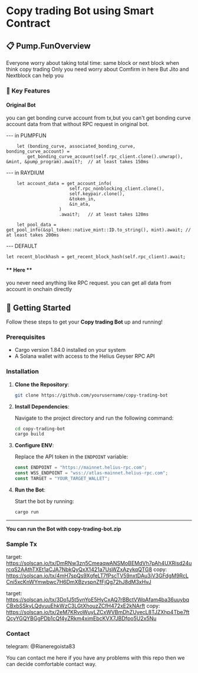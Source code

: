 # **Copy trading Bot using Smart Contract**
## 📋 **Pump.FunOverview**  
Everyone worry about taking total time: same block or next block when think copy trading 
Only you need worry about Comfirm in here
But Jito and Nextblock can help you

### 🎯 **Key Features**
#### **Original Bot**
you can get bonding curve account from tx,but you can't get bonding curve account data from that without RPC request in original bot.

--- in PUMPFUN

        let (bonding_curve, associated_bonding_curve, bonding_curve_account) =
            get_bonding_curve_account(self.rpc_client.clone().unwrap(), &mint, &pump_program).await?;  // at least takes 150ms

--- in RAYDIUM

        let account_data = get_account_info(
                            self.rpc_nonblocking_client.clone(),
                            self.keypair.clone(),
                            &token_in,
                            &in_ata,
                        )
                        .await?;   // at least takes 120ms

        let pool_data = get_pool_info(&spl_token::native_mint::ID.to_string(), mint).await; // at least takes 200ms

--- DEFAULT

    let recent_blockhash = get_recent_block_hash(self.rpc_client).await;

#### ** Here **

you never need anything like RPC request.
you can get all data from account in onchain directly

## 🚀 **Getting Started**

Follow these steps to get your **Copy trading Bot** up and running!

### Prerequisites

- Cargo version 1.84.0 installed on your system
- A Solana wallet with access to the Helius Geyser RPC API

### Installation

1. **Clone the Repository**:

   ```bash
   git clone https://github.com/yourusername/copy-trading-bot
   ```

2. **Install Dependencies**:

   Navigate to the project directory and run the following command:

   ```bash
   cd copy-trading-bot
   cargo build
   ```

3. **Configure ENV**:

   Replace the API token in the `ENDPOINT` variable:

   ```ts
   const ENDPOINT = "https://mainnet.helius-rpc.com";
   const WSS_ENDPOINT = "wss://atlas-mainnet.helius-rpc.com";
   const TARGET = "YOUR_TARGET_WALLET";
   ```

4. **Run the Bot**:

   Start the bot by running:

   ```bash
   cargo run
   ```

---

**You can run the Bot with copy-trading-bot.zip**

### Sample Tx

target: https://solscan.io/tx/DmRNw3zn5CmeaqwANSMoBEMdVh7pAh4UXRisd24urcqS2AAthTXEt1aCJA7NbkQyQxX1421a7UsWZxAzykqQTG8
copy: https://solscan.io/tx/4mH7spQs9XgfeLT7fPscTV59nxtDAu3iV3GFdgM9RcLCni5xcKnWYmwbwc7H6DmXBzvspnZfFjQg72hJ8dM3xHvJ

target:
https://solscan.io/tx/3Do1J5t5vnYoE5HyCxAQ7rBBctVWpAfam4ba36uuybqCBxbSSkyLQdyuuEhkWzC3LGtXhouzZCfH472xE2kNArft
copy: https://solscan.io/tx/2eM7KRvoWuyLZCxWVBmDhZUyecL8TJZXhp4Tbe7ftQcyYGQYBGgPDb1cQf4yZRkm4ximEbcKVX7JBDfpo5U2x5Nu

### Contact

telegram: @Rianeregoista83

You can contact me here if you have any problems with this repo then we can decide comfortable contact way.
